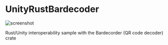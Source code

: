 # UnityRustBardecoder

![screenshot](https://user-images.githubusercontent.com/343936/151922846-3a7b882b-a1ec-4c13-9ddb-d7ea2c171eff.jpg)

Rust/Unity interoperability sample with the Bardecorder (QR code decoder) crate
